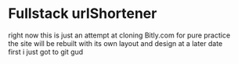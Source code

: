 # Fullstack urlShortener

right now this is just an attempt at cloning Bitly.com for pure practice  
the site will be rebuilt with its own layout and design at a later date  
first i just got to git gud
